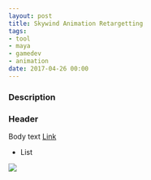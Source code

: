 ```yaml
---
layout: post
title: Skywind Animation Retargetting
tags:
- tool
- maya
- gamedev
- animation
date: 2017-04-26 00:00
---
```


<!-- VIDEO Thumbnail
<iframe src="https://player.vimeo.com/video/167897879" width="640" height="360" frameborder="0" webkitallowfullscreen mozallowfullscreen allowfullscreen></iframe>
-->

<!-- IMAGE Thumbnail
![](/blog/assets/kindlers/levelExample02.gif)
-->


### Description
<!--more-->

### Header

Body text [Link](url)

* List

![](image/url)
